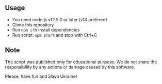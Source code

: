## Usage

- You need node.js v12.5.0 or later (v14 prefered)
- Clone this repository
- Run `npm i` to install dependencies
- Run script: `npm start` and stop with Ctrl+C

## Note

The script was published only for educational purpose.
We do not share the responsibility by any actions or damage caused by this software.

Please, have fun and Slava Ukraine!
